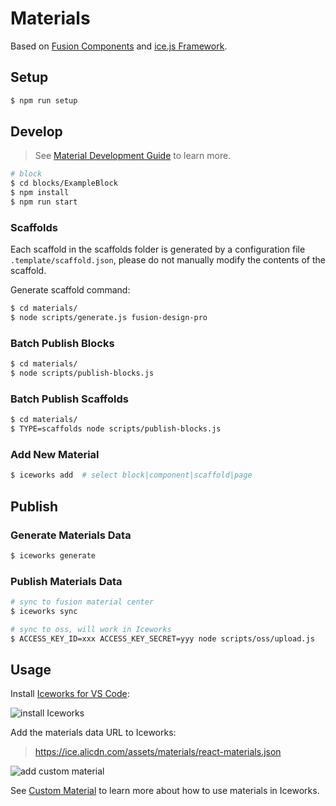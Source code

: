 # Materials

Based on [Fusion Components](https://github.com/alibaba-fusion/next) and [ice.js Framework](https://github.com/alibaba/ice). 

## Setup

```bash
$ npm run setup
```

## Develop

> See [Material Development Guide](https://ice.work/docs/materials/about) to learn more.

```bash
# block
$ cd blocks/ExampleBlock
$ npm install
$ npm run start
```

### Scaffolds

Each scaffold in the scaffolds folder is generated by a configuration file `.template/scaffold.json`, please do not manually modify the contents of the scaffold.

Generate scaffold command:

```bash
$ cd materials/
$ node scripts/generate.js fusion-design-pro
```

### Batch Publish Blocks

```bash
$ cd materials/
$ node scripts/publish-blocks.js
```

### Batch Publish Scaffolds

```bash
$ cd materials/
$ TYPE=scaffolds node scripts/publish-blocks.js
```

### Add New Material

```bash
$ iceworks add  # select block|component|scaffold|page
```

## Publish

### Generate Materials Data

```bash
$ iceworks generate
```

### Publish Materials Data

```bash
# sync to fusion material center
$ iceworks sync

# sync to oss, will work in Iceworks
$ ACCESS_KEY_ID=xxx ACCESS_KEY_SECRET=yyy node scripts/oss/upload.js
```

## Usage

Install [Iceworks for VS Code](https://marketplace.visualstudio.com/items?itemName=iceworks-team.iceworks):

![install Iceworks](https://img.alicdn.com/tfs/TB1EdEDfODsXe8jSZR0XXXK6FXa-1446-906.gif)

Add the materials data URL to Iceworks:

> https://ice.alicdn.com/assets/materials/react-materials.json

![add custom material](https://img.alicdn.com/tfs/TB1g9iMjTM11u4jSZPxXXahcXXa-1446-906.gif)

See [Custom Material](https://ice.work/docs/iceworks/guide/material) to learn more about how to use materials in Iceworks.
